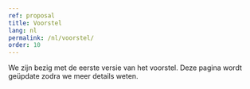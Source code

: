 ```yaml
---
ref: proposal
title: Voorstel
lang: nl
permalink: /nl/voorstel/
order: 10
---
```

We zijn bezig met de eerste versie van het voorstel. Deze pagina wordt
geüpdate zodra we meer details weten.